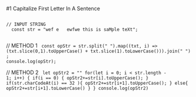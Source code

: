 
#1 Capitalize First Letter In A Sentence


 <code>
// INPUT STRING
  const str = "wef e   ewfwe this is saMple teXt";
 </code>
 
 // METHOD 1
 <code>
const opStr = str.split(" ").map((txt, i) =>  (txt.slice(0,1).toUpperCase() + txt.slice(1).toLowerCase())).join(" ") ;
console.log(opStr);
</code>

// METHOD 2
<code>
let opStr2 = ""
for(let i = 0; i < str.length - 1; i++) {
    if(i == 0) {
           opStr2+=str[i].toUpperCase();
    }
    if(str.charCodeAt(i) == 32 ){
        opStr2+=str[i+1].toUpperCase();
    } else{
      opStr2+=str[i+1].toLowerCase()
    }
}
console.log(opStr2)
</code>

